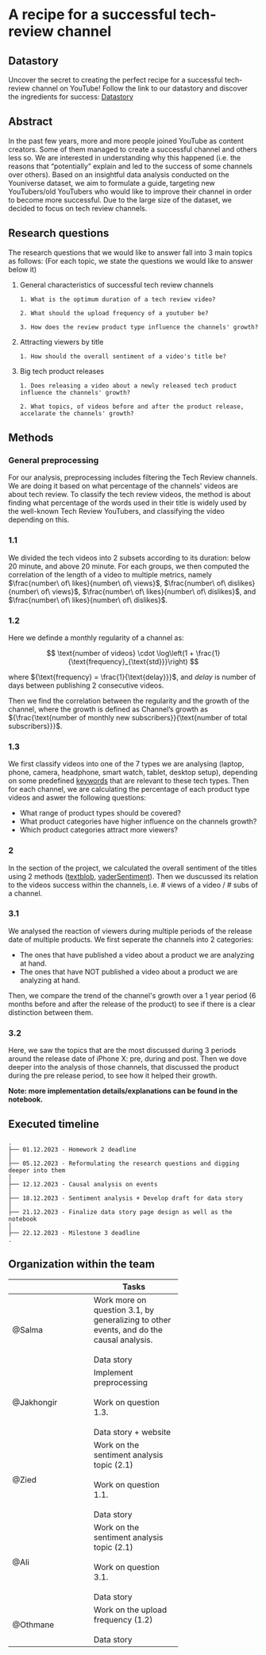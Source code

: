 # A recipe for a successful tech-review channel

## Datastory 
Uncover the secret to creating the perfect recipe for a successful tech-review channel on YouTube! Follow the link to our datastory and discover the ingredients for success: [Datastory](https://jakhongir0103.github.io/datastory/) 

## Abstract

In the past few years, more and more people joined YouTube as content creators. Some of them managed to create a successful channel and others less so. We are interested in understanding why this happened (i.e. the reasons that “potentially” explain and led to the success of some channels over others). Based on an insightful data analysis conducted on the Youniverse dataset, we aim to formulate a guide, targeting new YouTubers/old YouTubers who would like to improve their channel in order to become more successful. Due to the large size of the dataset, we decided to focus on tech review channels.

## Research questions
The research questions that we would like to answer fall into 3 main topics as follows:
(For each topic, we state the questions we would like to answer below it)

1. General characteristics of successful tech review channels<br>

       1. What is the optimum duration of a tech review video?
   
       2. What should the upload frequency of a youtuber be?
   
       3. How does the review product type influence the channels' growth?
      
2. Attracting viewers by title<br>
   
       1. How should the overall sentiment of a video's title be?
   
3. Big tech product releases<br>
   
       1. Does releasing a video about a newly released tech product influence the channels' growth?
   
       2. What topics, of videos before and after the product release, accelarate the channels' growth?
  
   
## Methods
### General preprocessing
For our analysis, preprocessing includes filtering the Tech Review channels. We are doing it based on what percentage of the channels' videos are about tech review. To classify the tech review videos, the method is about finding what percentage of the words used in their title is widely used by the well-known Tech Review YouTubers, and classifying the video depending on this.

### 1.1
We divided the tech videos into 2 subsets according to its duration: below 20 minute, and above 20 minute. For each groups, we then computed the correlation of the length of a video to multiple metrics, namely $\frac{number\ of\ likes}{number\ of\ views}$, $\frac{number\ of\ dislikes}{number\ of\ views}$, $\frac{number\ of\ likes}{number\ of\ dislikes}$, and $\frac{number\ of\ likes}{number\ of\ dislikes}$.

### 1.2
Here we definde a monthly regularity of a channel as:

$$
\text{number of videos} \cdot \log\left(1 + \frac{1}{\text{frequency}_{\text{std}}}\right)
$$

where ${\text{frequency} = \frac{1}{\text{delay}}}$, and _delay_ is number of days between publishing 2 consecutive videos.

Then we find the correlation between the regularity and the growth of the channel, where the growth is defined as $\text{Channel's growth}$ as ${\frac{\text{number of monthly new subscribers}}{\text{number of total subscribers}}}$.

### 1.3
We first classify videos into one of the 7 types we are analysing (laptop, phone, camera, headphone, smart watch, tablet, desktop setup), depending on some predefined [keywords](data\product_keywords.json) that are relevant to these tech types. Then for each channel, we are calculating the percentage of each product type videos and aswer the following questions:
- What range of product types should be covered?
- What product categories have higher influence on the channels growth?
- Which product categories attract more viewers?

### 2
In the section of the project, we calculated the overall sentiment of the titles using 2 methods ([textblob](https://textblob.readthedocs.io/en/dev/), [vaderSentiment](https://www.nltk.org/api/nltk.sentiment.vader.html)). Then we duscussed its relation to the videos success within the channels, i.e. # views of a video / # subs of a channel.

### 3.1
We analysed the reaction of viewers during multiple periods of the release date of multiple products. We first seperate the channels into 2 categories:
- The ones that have published a video about a product we are analyzing at hand.
- The ones that have NOT published a video about a product we are analyzing at hand.

Then, we compare the trend of the channel's growth over a 1 year period (6 months before and after the release of the product) to see if there is a clear distinction between them.

### 3.2
Here, we saw the topics that are the most discussed during 3 periods around the release date of iPhone X: pre, during and post. Then we dove deeper into the analysis of those channels, that discussed the product during the pre release period, to see how it helped their growth.


**Note: more implementation details/explanations can be found in the notebook.**

## Executed timeline
```
.
├── 01.12.2023 - Homework 2 deadline
│    
├── 05.12.2023 - Reformulating the research questions and digging deeper into them 
│  
├── 12.12.2023 - Causal analysis on events
│  
├── 18.12.2023 - Sentiment analysis + Develop draft for data story
│  
├── 21.12.2023 - Finalize data story page design as well as the notebook
│  
├── 22.12.2023 - Milestone 3 deadline
.
```

## Organization within the team

<table class="tg" style="undefined;table-layout: fixed; width: 342px">
<colgroup>
<col style="width: 164px">
<col style="width: 178px">
</colgroup>
<thead>
  <tr>
    <th class="tg-0lax"></th>
    <th class="tg-0lax">Tasks</th>
  </tr>
</thead>
<tbody>
  <tr>
    <td class="tg-0lax">@Salma</td>
    <td class="tg-0lax">Work more on question 3.1, by generalizing to other events, and do the causal analysis.<br><br>Data story</td>
  </tr>
  <tr>
    <td class="tg-0lax">@Jakhongir</td>
    <td class="tg-0lax">Implement preprocessing<br><br>Work on question 1.3.<br><br>Data story + website</td>
  </tr>
  <tr>
    <td class="tg-0lax">@Zied</td>
    <td class="tg-0lax">Work on the sentiment analysis topic (2.1)<br><br>Work on question 1.1.<br><br>Data story</td>
  </tr>
  <tr>
    <td class="tg-0lax">@Ali</td>
    <td class="tg-0lax">Work on the sentiment analysis topic (2.1)<br><br>Work on question 3.1.<br><br>Data story</td>
  </tr>
  <tr>
    <td class="tg-0lax">@Othmane</td>
    <td class="tg-0lax">Work on the upload frequency (1.2)<br><br>Data story</td>
  </tr>
</tbody>
</table>
